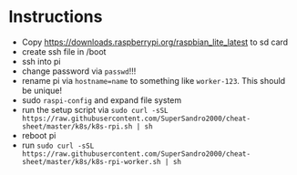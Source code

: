 # Instructions
- Copy https://downloads.raspberrypi.org/raspbian_lite_latest to sd card
- create ssh file in /boot
- ssh into pi
- change password via ``passwd``!!!
- rename pi via ``hostname=name`` to something like ``worker-123``. This should be unique!
- sudo ``raspi-config`` and expand file system
- run the setup script via ``sudo curl -sSL https://raw.githubusercontent.com/SuperSandro2000/cheat-sheet/master/k8s/k8s-rpi.sh | sh``
- reboot pi
- run ``sudo curl -sSL https://raw.githubusercontent.com/SuperSandro2000/cheat-sheet/master/k8s/k8s-rpi-worker.sh | sh``
